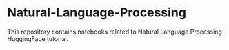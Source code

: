 # Natural-Language-Processing
This repository contains notebooks related to Natural Language Processing HuggingFace tutorial.
